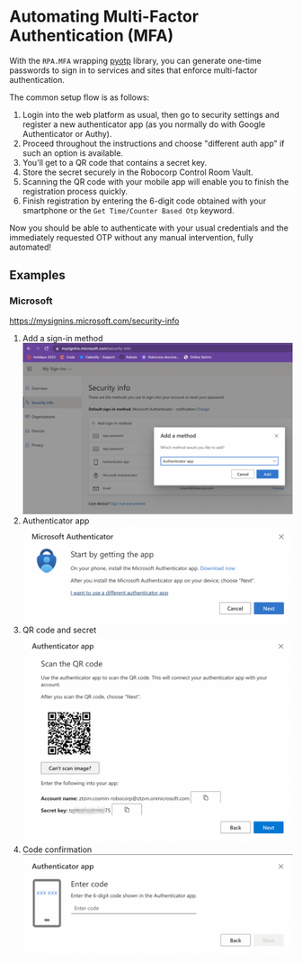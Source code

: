 # Automating Multi-Factor Authentication (MFA)

With the `RPA.MFA` wrapping [pyotp](https://pypi.org/project/pyotp/) library, you can generate one-time passwords to sign in to services and sites that enforce multi-factor authentication.

The common setup flow is as follows:

1. Login into the web platform as usual, then go to security settings and register a new authenticator app (as you normally do with Google Authenticator or Authy).
1. Proceed throughout the instructions and choose "different auth app" if such an option is available.
1. You'll get to a QR code that contains a secret key. 
1. Store the secret securely in the Robocorp Control Room Vault.
1. Scanning the QR code with your mobile app will enable you to finish the registration process quickly.
1. Finish registration by entering the 6-digit code obtained with your smartphone or the `Get Time/Counter Based Otp` keyword.

Now you should be able to authenticate with your usual credentials and the immediately requested OTP without any manual intervention, fully automated!

## Examples

### Microsoft

https://mysignins.microsoft.com/security-info

1. Add a sign-in method ![Add sign-in method](https://github.com/robocorp/example-mfa-otp/raw/master/devdata/screens/m1.png)
1. Authenticator app ![Authenticator app](https://github.com/robocorp/example-mfa-otp/raw/master/devdata/screens/m2.png)
1. QR code and secret ![QR code and secret](https://github.com/robocorp/example-mfa-otp/raw/master/devdata/screens/m3.png)
1. Code confirmation ![Code confirmation](https://github.com/robocorp/example-mfa-otp/raw/master/devdata/screens/m4.png)

